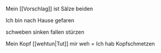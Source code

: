 Mein [[Vorschlag]] ist Sälze beiden 

Ich bin nach Hause gefaren

schweben 
sinken
fallen
stürzen 


Mein Kopf [[wehtun|Tut]] mir weh = Ich hab Kopfschmetzen 